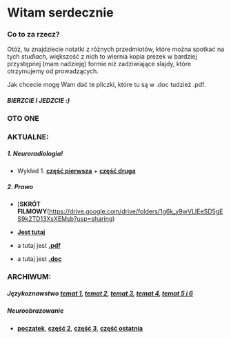 # Witam serdecznie

### Co to za rzecz?
Otóż, tu znajdziecie notatki z różnych przedmiotów, które można spotkać na tych _studiach_, większość z nich to wiernia kopia prezek w bardziej przystępnej (mam nadzieję) formie niż zadziwiające slajdy, które otrzymujemy od prowadzących.

Jak chcecie mogę Wam dać te pliczki, które tu są w .doc tudzież .pdf.

##### BIERZCIE I JEDZCIE :)

### OTO ONE
### AKTUALNE:
##### 1. Neuroradiologia!
* Wykład 1. [**część pierwsza**](neuroradiololo.html)
            + [**część druga**](neuroradiololo2.html) 
       
##### 2. Prawo
* [**SKRÓT FILMOWY**(https://drive.google.com/drive/folders/1g6k_y9wVLIEeSD5gES9k2TD13XsXEMsb?usp=sharing)
* [**Jest tutaj**](prawo.html)

* a tutaj jest [**.pdf**](prawo.pdf)
* a tutaj jest [**.doc**](prawo.docx)
            
### ARCHIWUM: 

##### Językoznawstwo [**temat 1**](jezykoznawstwo.html), [**temat 2**](jezykoznawstwo2.html), [**temat 3**](jezykoznawstwo3.html), [**temat 4**](jezykoznawstwo4.html), [**temat 5 i 6**](jezykoznawstwo5.html)

##### Neuroobrazowanie 
* [**początek**](neuroobrazowanie.html), [**część 2**](neuroobrazowanie2.html), [**część 3**](neuroobrazowanie3.html), [**część ostatnia**](neuroobrazowanie4.html) 




